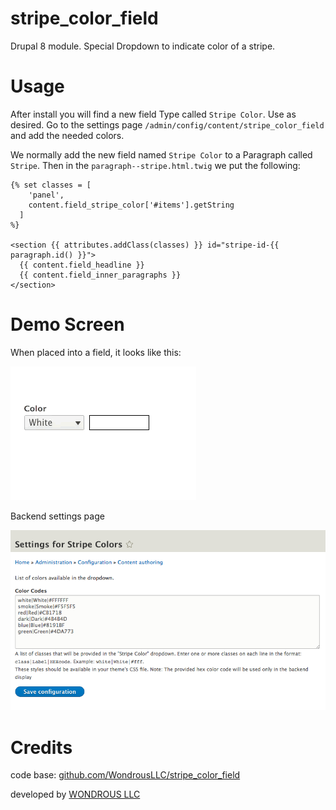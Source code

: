 # stripe_color_field

Drupal 8 module. Special Dropdown to indicate color of a stripe.

# Usage

After install you will find a new field Type called `Stripe Color`. Use as desired.
Go to the settings page `/admin/config/content/stripe_color_field` and add the needed colors.

We normally add the new field named `Stripe Color` to a Paragraph called `Stripe`.
Then in the `paragraph--stripe.html.twig` we put the following:

``` twig
{% set classes = [
    'panel',
    content.field_stripe_color['#items'].getString
  ]
%}

<section {{ attributes.addClass(classes) }} id="stripe-id-{{ paragraph.id() }}">
  {{ content.field_headline }}
  {{ content.field_inner_paragraphs }}
</section>

```

# Demo Screen

When placed into a field, it looks like this:

![](docs/stripe-color-field-demo.gif)

Backend settings page

![](docs/stripe-color-field-select-page.png)

# Credits

code base: [github.com/WondrousLLC/stripe_color_field](https://github.com/WondrousLLC/stripe_color_field/)

developed by [WONDROUS LLC](https://www.wearewondrous.com/)